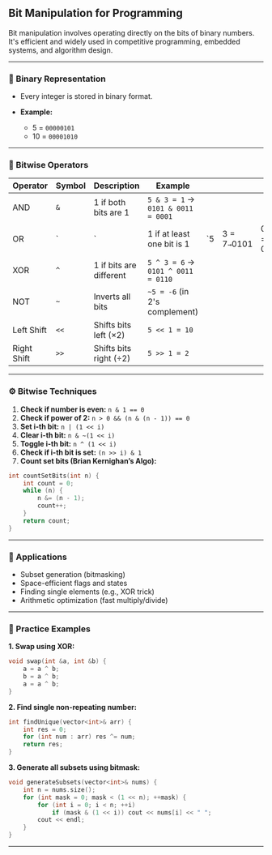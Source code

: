 ## Bit Manipulation for Programming

Bit manipulation involves operating directly on the bits of binary numbers. It's efficient and widely used in competitive programming, embedded systems, and algorithm design.

---

### 🔢 Binary Representation

- Every integer is stored in binary format.
- **Example:**

  - 5 = `00000101`
  - 10 = `00001010`

---

### 🔧 Bitwise Operators

| Operator    | Symbol | Description             | Example                            |     |              |               |
| ----------- | ------ | ----------------------- | ---------------------------------- | --- | ------------ | ------------- |
| AND         | `&`    | 1 if both bits are 1    | `5 & 3 = 1` → `0101 & 0011 = 0001` |     |              |               |
| OR          | \`     | \`                      | 1 if at least one bit is 1         | \`5 | 3 = 7`→`0101 | 0011 = 0111\` |
| XOR         | `^`    | 1 if bits are different | `5 ^ 3 = 6` → `0101 ^ 0011 = 0110` |     |              |               |
| NOT         | `~`    | Inverts all bits        | `~5 = -6` (in 2's complement)      |     |              |               |
| Left Shift  | `<<`   | Shifts bits left (×2)   | `5 << 1 = 10`                      |     |              |               |
| Right Shift | `>>`   | Shifts bits right (÷2)  | `5 >> 1 = 2`                       |     |              |               |

---

### ⚙️ Bitwise Techniques

1. **Check if number is even:** `n & 1 == 0`
2. **Check if power of 2:** `n > 0 && (n & (n - 1)) == 0`
3. **Set i-th bit:** `n | (1 << i)`
4. **Clear i-th bit:** `n & ~(1 << i)`
5. **Toggle i-th bit:** `n ^ (1 << i)`
6. **Check if i-th bit is set:** `(n >> i) & 1`
7. **Count set bits (Brian Kernighan’s Algo):**

```cpp
int countSetBits(int n) {
    int count = 0;
    while (n) {
        n &= (n - 1);
        count++;
    }
    return count;
}
```

---

### 🔁 Applications

- Subset generation (bitmasking)
- Space-efficient flags and states
- Finding single elements (e.g., XOR trick)
- Arithmetic optimization (fast multiply/divide)

---

### 🧩 Practice Examples

**1. Swap using XOR:**

```cpp
void swap(int &a, int &b) {
    a = a ^ b;
    b = a ^ b;
    a = a ^ b;
}
```

**2. Find single non-repeating number:**

```cpp
int findUnique(vector<int>& arr) {
    int res = 0;
    for (int num : arr) res ^= num;
    return res;
}
```

**3. Generate all subsets using bitmask:**

```cpp
void generateSubsets(vector<int>& nums) {
    int n = nums.size();
    for (int mask = 0; mask < (1 << n); ++mask) {
        for (int i = 0; i < n; ++i)
            if (mask & (1 << i)) cout << nums[i] << " ";
        cout << endl;
    }
}
```

---
